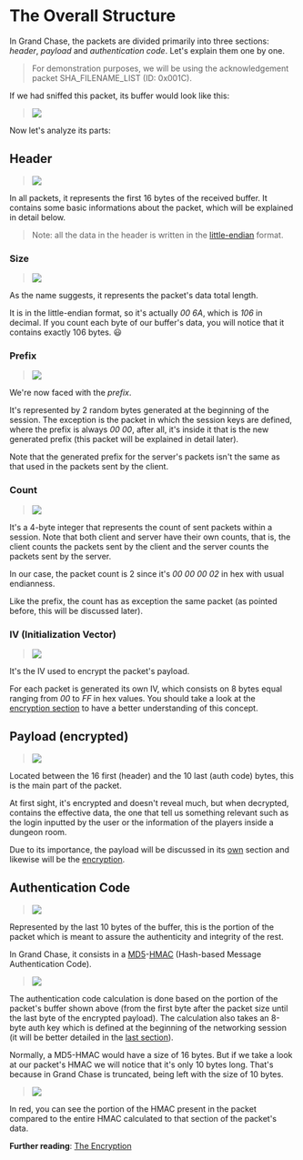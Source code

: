 # **The Overall Structure**
In Grand Chase, the packets are divided primarily into three sections: _header_, _payload_ and _authentication code_. Let's explain them one by one.

> For demonstration purposes, we will be using the acknowledgement packet SHA_FILENAME_LIST (ID: 0x001C).

If we had sniffed this packet, its buffer would look like this:

> ![](http://i.imgur.com/GiER0Di.png)

Now let's analyze its parts:
## Header
> ![](http://i.imgur.com/mNqvlYx.png)

In all packets, it represents the first 16 bytes of the received buffer. It contains some basic informations about the packet, which will be explained in detail below.
> Note: all the data in the header is written in the [little-endian](https://en.wikipedia.org/wiki/Endianness#Little-endian) format.

### Size
> ![](http://i.imgur.com/juPifVT.png)

As the name suggests, it represents the packet's data total length.

It is in the little-endian format, so it's actually _00 6A_, which is _106_ in decimal. If you count each byte of our buffer's data, you will notice that it contains exactly 106 bytes. :smiley:

### Prefix
> ![](http://i.imgur.com/9gVzt3M.png)

We're now faced with the *prefix*. 

It's represented by 2 random bytes generated at the beginning of the session. The exception is the packet in which the session keys are defined, where the prefix is always _00 00_, after all, it's inside it that is the new generated prefix (this packet will be explained in detail later).

Note that the generated prefix for the server's packets isn't the same as that used in the packets sent by the client.

### Count
> ![](http://i.imgur.com/B9v5VDh.png)

It's a 4-byte integer that represents the count of sent packets within a session. Note that both client and server have their own counts, that is, the client counts the packets sent by the client and the server counts the packets sent by the server.

In our case, the packet count is 2 since it's _00 00 00 02_ in hex with usual endianness.

Like the prefix, the count has as exception the same packet (as pointed before, this will be discussed later).

### IV (Initialization Vector)
> ![](http://i.imgur.com/pUd7n8j.png)

It's the IV used to encrypt the packet's payload.

For each packet is generated its own IV, which consists on 8 bytes equal ranging from _00_ to _FF_ in hex values. You should take a look at the [encryption section](./The%20Encryption.md#the-encryption) to have a better understanding of this concept.

## Payload (encrypted)
> ![](http://i.imgur.com/PEtA9jj.png)

Located between the 16 first (header) and the 10 last (auth code) bytes, this is the main part of the packet.

At first sight, it's encrypted and doesn't reveal much, but when decrypted, contains the effective data, the one that tell us something relevant such as the login inputted by the user or the information of the players inside a dungeon room.

Due to its importance, the payload will be discussed in its [own](./The%20Payload.md#the-payload) section and likewise will be the [encryption](./The%20Encryption.md#the-encryption).

## Authentication Code
> ![](http://i.imgur.com/iyWTNuP.png)

Represented by the last 10 bytes of the buffer, this is the portion of the packet which is meant to assure the authenticity and integrity of the rest. 

In Grand Chase, it consists in a [MD5](https://en.wikipedia.org/wiki/MD5)-[HMAC](https://en.wikipedia.org/wiki/Hash-based_message_authentication_code) (Hash-based Message Authentication Code). 

> ![](http://i.imgur.com/G7wV9BW.png)

The authentication code calculation is done based on the portion of the packet's buffer shown above (from the first byte after the packet size until the last byte of the encrypted payload). The calculation also takes an 8-byte auth key which is defined at the beginning of the networking session (it will be better detailed in the [last section](./The%20Beginning%20of%20the%20Session.md#the-beginning-of-the-session)).

Normally, a MD5-HMAC would have a size of 16 bytes. But if we take a look at our packet's HMAC we will notice that it's only 10 bytes long. That's because in Grand Chase is truncated, being left with the size of 10 bytes.
> ![](http://i.imgur.com/uTFcywp.png)

In red, you can see the portion of the HMAC present in the packet compared to the entire HMAC calculated to that section of the packet's data.

**Further reading**: [The Encryption](./The%20Encryption.md#the-encryption)
